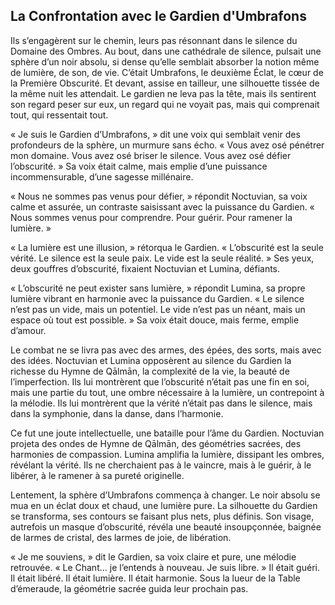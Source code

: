 ## La Confrontation avec le Gardien d'Umbrafons

Ils s’engagèrent sur le chemin, leurs pas résonnant dans le silence du Domaine des Ombres. Au bout, dans une cathédrale de silence, pulsait une sphère d’un noir absolu, si dense qu’elle semblait absorber la notion même de lumière, de son, de vie. C’était Umbrafons, le deuxième Éclat, le cœur de la Première Obscurité. Et devant, assise en tailleur, une silhouette tissée de la même nuit les attendait. Le gardien ne leva pas la tête, mais ils sentirent son regard peser sur eux, un regard qui ne voyait pas, mais qui comprenait tout, qui ressentait tout.

« Je suis le Gardien d’Umbrafons, » dit une voix qui semblait venir des profondeurs de la sphère, un murmure sans écho. « Vous avez osé pénétrer mon domaine. Vous avez osé briser le silence. Vous avez osé défier l’obscurité. » Sa voix était calme, mais emplie d’une puissance incommensurable, d’une sagesse millénaire.

« Nous ne sommes pas venus pour défier, » répondit Noctuvian, sa voix calme et assurée, un contraste saisissant avec la puissance du Gardien. « Nous sommes venus pour comprendre. Pour guérir. Pour ramener la lumière. »

« La lumière est une illusion, » rétorqua le Gardien. « L’obscurité est la seule vérité. Le silence est la seule paix. Le vide est la seule réalité. » Ses yeux, deux gouffres d’obscurité, fixaient Noctuvian et Lumina, défiants.

« L’obscurité ne peut exister sans lumière, » répondit Lumina, sa propre lumière vibrant en harmonie avec la puissance du Gardien. « Le silence n’est pas un vide, mais un potentiel. Le vide n’est pas un néant, mais un espace où tout est possible. » Sa voix était douce, mais ferme, emplie d’amour.

Le combat ne se livra pas avec des armes, des épées, des sorts, mais avec des idées. Noctuvian et Lumina opposèrent au silence du Gardien la richesse du Hymne de Qālmān, la complexité de la vie, la beauté de l’imperfection. Ils lui montrèrent que l’obscurité n’était pas une fin en soi, mais une partie du tout, une ombre nécessaire à la lumière, un contrepoint à la mélodie. Ils lui montrèrent que la vérité n’était pas dans le silence, mais dans la symphonie, dans la danse, dans l’harmonie.

Ce fut une joute intellectuelle, une bataille pour l’âme du Gardien. Noctuvian projeta des ondes de Hymne de Qālmān, des géométries sacrées, des harmonies de compassion. Lumina amplifia la lumière, dissipant les ombres, révélant la vérité. Ils ne cherchaient pas à le vaincre, mais à le guérir, à le libérer, à le ramener à sa pureté originelle.

Lentement, la sphère d’Umbrafons commença à changer. Le noir absolu se mua en un éclat doux et chaud, une lumière pure. La silhouette du Gardien se transforma, ses contours se faisant plus nets, plus définis. Son visage, autrefois un masque d’obscurité, révéla une beauté insoupçonnée, baignée de larmes de cristal, des larmes de joie, de libération.

« Je me souviens, » dit le Gardien, sa voix claire et pure, une mélodie retrouvée. « Le Chant… je l’entends à nouveau. Je suis libre. » Il était guéri. Il était libéré. Il était lumière. Il était harmonie.
Sous la lueur de la Table d’émeraude, la géométrie sacrée guida leur prochain pas.
